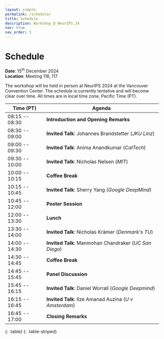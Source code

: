 ```yaml
---
layout: simple
permalink: /schedule/
title: Schedule
description: Workshop @ NeurIPS 24
nav: true
nav_order: 3
---
```


# Schedule

**Date**: 15<sup>th</sup> December 2024   
**Location**: Meeting 116, 117

The workshop will be held in person at NeurIPS 2024 at the Vancouver Convention Center.
The schedule is currently tentative and will become clear over time.
All times are in local time zone, Pacific Time (PT).

| **Time (PT)**           | Agenda                                            |
|----------------|---------------------------------------------------|
| 08:15 -- 08:30 | **Introduction and Opening Remarks**                                   |
| 08:30 -- 09:00 | **Invited Talk**: Johannes Brandstetter (*JKU Linz*)   |
| 09:00 -- 09:30 | **Invited Talk**: Anima Anandkumar (*CalTech*)         |
| 09:30 -- 10:00 | **Invited Talk**: Nicholas Nelsen (*MIT*)              |
| 10:00 -- 10:15 | **Coffee Break**                                      |
| 10:15 -- 10:45 | **Invited Talk**: Sherry Yang (*Google DeepMind*)      |
| 10:45 -- 12:00 | **Poster Session**                                    |
| 12:00 -- 13:30 | **Lunch**                                             |
| 13:30 -- 14:00 | **Invited Talk**: Nicholas Krämer (*Denmark's TU*)     |
| 14:00 -- 14:30 | **Invited Talk**: Manmohan Chandraker (*UC San Diego*) |
| 14:30 -- 14:45 | **Coffee Break**                                      |
| 14:45 -- 15:45 | **Panel Discussion**                                  |
| 15:45 -- 16:15 | **Invited Talk**: Daniel Worrall (*Google Deepmind*)    |
| 16:15 -- 16:45 | **Invited Talk**: Ilze Amanad Auzina (*U v Amsterdam*) |
| 16:45 -- 17:00 | **Closing Remarks**                                   |
{: .table}
{: .table-striped}
